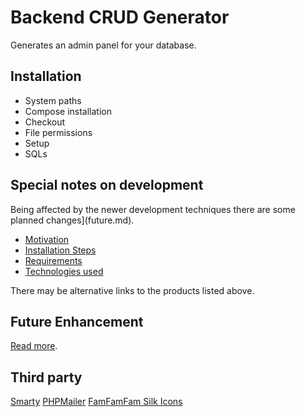 # Backend CRUD Generator

Generates an admin panel for your database.


## Installation
 - System paths
 - Compose installation
 - Checkout
 - File permissions
 - Setup
 - SQLs


## Special notes on development

Being affected by the newer development techniques there are some planned changes](future.md).

 - [Motivation](motivation.md)
 - [Installation Steps](installation.md)
 - [Requirements](requirements.md)
 - [Technologies used](technologies.md)

There may be alternative links to the products listed above.


## Future Enhancement

[Read more](future.md).

## Third party
[Smarty](https://github.com/smarty-php/smarty)
[PHPMailer](https://github.com/PHPMailer/PHPMailer)
[FamFamFam Silk Icons](http://www.famfamfam.com/lab/icons/silk/)
